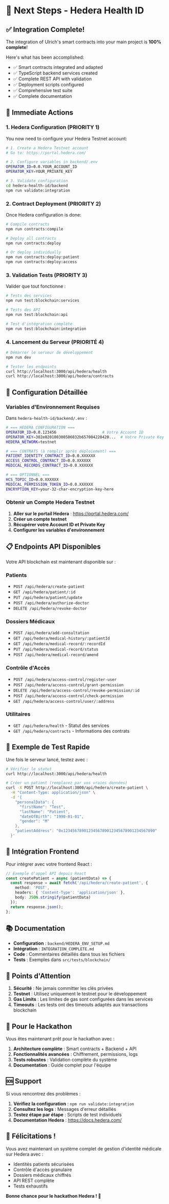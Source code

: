 # 🚀 Next Steps - Hedera Health ID

## ✅ Integration Complete!

The integration of Ulrich's smart contracts into your main project is **100% complete**!

Here's what has been accomplished:
- ✅ Smart contracts integrated and adapted
- ✅ TypeScript backend services created
- ✅ Complete REST API with validation
- ✅ Deployment scripts configured
- ✅ Comprehensive test suite
- ✅ Complete documentation

## 🎯 Immediate Actions

### 1. **Hedera Configuration** (PRIORITY 1)

You now need to configure your Hedera Testnet account:

```bash
# 1. Create a Hedera Testnet account
# Go to: https://portal.hedera.com/

# 2. Configure variables in backend/.env
OPERATOR_ID=0.0.YOUR_ACCOUNT_ID
OPERATOR_KEY=YOUR_PRIVATE_KEY

# 3. Validate configuration
cd hedera-health-id/backend
npm run validate:integration
```

### 2. **Contract Deployment** (PRIORITY 2)

Once Hedera configuration is done:

```bash
# Compile contracts
npm run contracts:compile

# Deploy all contracts
npm run contracts:deploy

# Or deploy individually
npm run contracts:deploy:patient
npm run contracts:deploy:access
```

### 3. **Validation Tests** (PRIORITY 3)

Valider que tout fonctionne :

```bash
# Tests des services
npm run test:blockchain:services

# Tests des API
npm run test:blockchain:api

# Test d'intégration complète
npm run test:blockchain:integration
```

### 4. **Lancement du Serveur** (PRIORITÉ 4)

```bash
# Démarrer le serveur de développement
npm run dev

# Tester les endpoints
curl http://localhost:3000/api/hedera/health
curl http://localhost:3000/api/hedera/contracts
```

## 🔧 Configuration Détaillée

### Variables d'Environnement Requises

Dans `hedera-health-id/backend/.env` :

```bash
# === HEDERA CONFIGURATION ===
OPERATOR_ID=0.0.123456                    # Votre Account ID
OPERATOR_KEY=302e020100300506032b657004220420...  # Votre Private Key
HEDERA_NETWORK=testnet

# === CONTRATS (à remplir après déploiement) ===
PATIENT_IDENTITY_CONTRACT_ID=0.0.XXXXXX
ACCESS_CONTROL_CONTRACT_ID=0.0.XXXXXX
MEDICAL_RECORDS_CONTRACT_ID=0.0.XXXXXX

# === OPTIONNEL ===
HCS_TOPIC_ID=0.0.XXXXXX
MEDICAL_PERMISSION_TOKEN_ID=0.0.XXXXXX
ENCRYPTION_KEY=your-32-char-encryption-key-here
```

### Obtenir un Compte Hedera Testnet

1. **Aller sur le portail Hedera** : https://portal.hedera.com/
2. **Créer un compte testnet**
3. **Récupérer votre Account ID et Private Key**
4. **Configurer les variables d'environnement**

## 📋 Endpoints API Disponibles

Votre API blockchain est maintenant disponible sur :

### Patients
- `POST /api/hedera/create-patient`
- `GET /api/hedera/patient/:id`
- `PUT /api/hedera/patient/update`
- `POST /api/hedera/authorize-doctor`
- `DELETE /api/hedera/revoke-doctor`

### Dossiers Médicaux
- `POST /api/hedera/add-consultation`
- `GET /api/hedera/medical-history/:patientId`
- `GET /api/hedera/medical-record/:recordId`
- `PUT /api/hedera/medical-record/status`
- `POST /api/hedera/medical-record/amend`

### Contrôle d'Accès
- `POST /api/hedera/access-control/register-user`
- `POST /api/hedera/access-control/grant-permission`
- `DELETE /api/hedera/access-control/revoke-permission/:id`
- `POST /api/hedera/access-control/check-permission`
- `GET /api/hedera/access-control/user/:address`

### Utilitaires
- `GET /api/hedera/health` - Statut des services
- `GET /api/hedera/contracts` - Informations des contrats

## 🧪 Exemple de Test Rapide

Une fois le serveur lancé, testez avec :

```bash
# Vérifier le statut
curl http://localhost:3000/api/hedera/health

# Créer un patient (remplacez par vos vraies données)
curl -X POST http://localhost:3000/api/hedera/create-patient \
  -H "Content-Type: application/json" \
  -d '{
    "personalData": {
      "firstName": "Test",
      "lastName": "Patient",
      "dateOfBirth": "1990-01-01",
      "gender": "M"
    },
    "patientAddress": "0x1234567890123456789012345678901234567890"
  }'
```

## 🎨 Intégration Frontend

Pour intégrer avec votre frontend React :

```typescript
// Exemple d'appel API depuis React
const createPatient = async (patientData) => {
  const response = await fetch('/api/hedera/create-patient', {
    method: 'POST',
    headers: { 'Content-Type': 'application/json' },
    body: JSON.stringify(patientData)
  });
  return response.json();
};
```

## 📚 Documentation

- **Configuration** : `backend/HEDERA_ENV_SETUP.md`
- **Intégration** : `INTEGRATION_COMPLETE.md`
- **Code** : Commentaires détaillés dans tous les fichiers
- **Tests** : Exemples dans `src/tests/blockchain/`

## 🚨 Points d'Attention

1. **Sécurité** : Ne jamais committer les clés privées
2. **Testnet** : Utilisez uniquement le testnet pour le développement
3. **Gas Limits** : Les limites de gas sont configurées dans les services
4. **Timeouts** : Les tests ont des timeouts adaptés aux transactions blockchain

## 🎯 Pour le Hackathon

Vous êtes maintenant prêt pour le hackathon avec :

1. **Architecture complète** : Smart contracts + Backend + API
2. **Fonctionnalités avancées** : Chiffrement, permissions, logs
3. **Tests robustes** : Validation complète du système
4. **Documentation** : Guide complet pour l'équipe

## 🆘 Support

Si vous rencontrez des problèmes :

1. **Vérifiez la configuration** : `npm run validate:integration`
2. **Consultez les logs** : Messages d'erreur détaillés
3. **Testez étape par étape** : Scripts de test individuels
4. **Documentation Hedera** : https://docs.hedera.com/

## 🎉 Félicitations !

Vous avez maintenant un système complet de gestion d'identité médicale sur Hedera avec :
- Identités patients sécurisées
- Contrôle d'accès granulaire  
- Dossiers médicaux chiffrés
- API REST complète
- Tests exhaustifs

**Bonne chance pour le hackathon Hedera ! 🚀**
